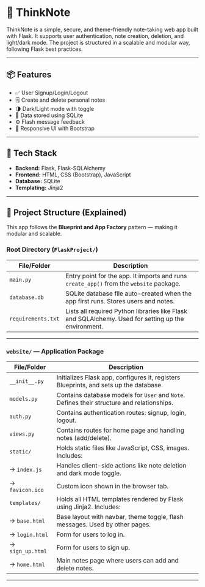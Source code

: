 # 📝 ThinkNote

ThinkNote is a simple, secure, and theme-friendly note-taking web app built with Flask. It supports user authentication, note creation, deletion, and light/dark mode. The project is structured in a scalable and modular way, following Flask best practices.

---

## 📦 Features

- ✅ User Signup/Login/Logout
- 🗒️ Create and delete personal notes
- 🌗 Dark/Light mode with toggle
- 💾 Data stored using SQLite
- ⚙️ Flash message feedback
- 🎨 Responsive UI with Bootstrap

---

## 🧰 Tech Stack

- **Backend:** Flask, Flask-SQLAlchemy
- **Frontend:** HTML, CSS (Bootstrap), JavaScript
- **Database:** SQLite
- **Templating:** Jinja2

---

## 📂 Project Structure (Explained)

This app follows the **Blueprint and App Factory** pattern — making it modular and scalable.

### Root Directory (`FlaskProject/`)

| File/Folder       | Description |
|-------------------|-------------|
| `main.py`         | Entry point for the app. It imports and runs `create_app()` from the `website` package. |
| `database.db`     | SQLite database file auto-created when the app first runs. Stores users and notes. |
| `requirements.txt`| Lists all required Python libraries like Flask and SQLAlchemy. Used for setting up the environment. |

---

### `website/` — Application Package

| File/Folder        | Description |
|--------------------|-------------|
| `__init__.py`      | Initializes Flask app, configures it, registers Blueprints, and sets up the database. |
| `models.py`        | Contains database models for `User` and `Note`. Defines their structure and relationships. |
| `auth.py`          | Contains authentication routes: signup, login, logout. |
| `views.py`         | Contains routes for home page and handling notes (add/delete). |
| `static/`          | Holds static files like JavaScript, CSS, images. Includes: |
| → `index.js`       | Handles client-side actions like note deletion and dark mode toggle. |
| → `favicon.ico`    | Custom icon shown in the browser tab. |
| `templates/`       | Holds all HTML templates rendered by Flask using Jinja2. Includes: |
| → `base.html`      | Base layout with navbar, theme toggle, flash messages. Used by other pages. |
| → `login.html`     | Form for users to log in. |
| → `sign_up.html`   | Form for users to sign up. |
| → `home.html`      | Main notes page where users can add and delete notes. |

---

